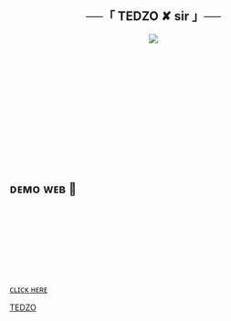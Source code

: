 <h2 align="center">
    ──「 TEDZO ✘ sir 」── 
</h2><p align="center">

  
<p align="center">
  <img src="https://Tedzo555.github.io/herokud/xxx.jpg"
" >
</p>

<a href="https://tedzo555.github.io/mgfdddddysysys/" class="profile-card-social__item link" target="_blank">
          <span class="icon-font">
              <svg class="icon"><use xlink:href="#icon-link"></use></svg>
          </span>
        </a>


<br><br>

## ᴅᴇᴍᴏ ᴡᴇʙ  💝

[ᴄʟɪᴄᴋ ʜᴇʀᴇ](https://tedzo555.Tedzo555.io/herokud/) 
<a href="https://tedzo555.github.io/mgfdddddysysys/" class="profile-card-social__item link" target="_blank">
          <span class="icon-font">
              <svg class="icon"><use xlink:href="#icon-link"></use></svg>
          </span>
        </a>

[TEDZO](https://tedzo555.github.io/TEDZO123/herokud)
